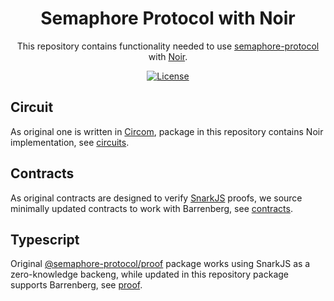 <p align="center">
    <h1 align="center">
       Semaphore Protocol with Noir
    </h1>
    <p align="center">
      This repository contains functionality needed to use
      <a href="https://semaphore.pse.dev/">semaphore-protocol</a>
      with
      <a href="https://noir-lang.org/">Noir</a>.
    </p>
</p>

<p align="center">
    <a href="https://github.com/distributed-lab/noir-semaphore/blob/main/LICENSE">
        <img alt="License" src="https://img.shields.io/badge/License-MIT-blue.svg">
    </a>
</p>

## Circuit

As original one is written in [Circom](https://docs.circom.io/), package in this repository contains
Noir implementation, see [circuits](./packages/circuits/).

## Contracts

As original contracts are designed to verify [SnarkJS](https://github.com/iden3/snarkjs) proofs,
we source minimally updated contracts to work with Barrenberg, see [contracts](./packages/contracts/).

## Typescript

Original [@semaphore-protocol/proof](https://www.npmjs.com/package/@semaphore-protocol/proof)
package works using SnarkJS as a zero-knowledge backeng, while updated in this repository package supports Barrenberg, see [proof](/packages/proof).
